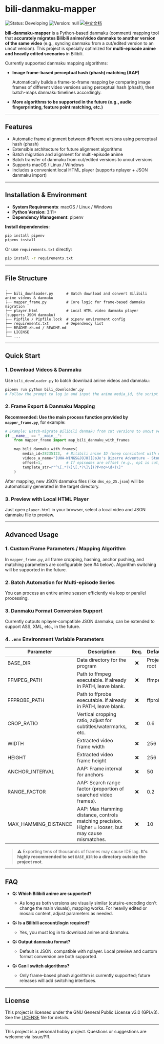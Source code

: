 # bili-danmaku-mapper

![Status: Developing](https://img.shields.io/badge/Status-Developing-blue?style=for-the-badge)
![Version: null](https://img.shields.io/badge/Version-null-brightgreen?style=for-the-badge)
[![中文文档](https://img.shields.io/badge/中文文档-brightgreen?style=for-the-badge)](README-zh.md)

**bili-danmaku-mapper** is a Python-based danmaku (comment) mapping tool that **accurately migrates Bilibili anime/video danmaku to another version of the same video** (e.g., syncing danmaku from a cut/edited version to an uncut version). This project is specially optimized for **multi-episode anime and heavily edited scenarios** in Bilibili.

Currently supported danmaku mapping algorithms:

- **Image frame-based perceptual hash (phash) matching (AAP)**

  Automatically builds a frame-to-frame mapping by comparing image frames of different video versions using perceptual hash (phash), then batch-maps danmaku timelines accordingly.

- **More algorithms to be supported in the future (e.g., audio fingerprinting, feature point matching, etc.)**

---

## Features

- Automatic frame alignment between different versions using perceptual hash (phash)
- Extensible architecture for future alignment algorithms
- Batch migration and alignment for multi-episode anime
- Batch transfer of danmaku from cut/edited versions to uncut versions
- Supports macOS / Linux / Windows
- Includes a convenient local HTML player (supports nplayer + JSON danmaku import)

---

## Installation & Environment

- **System Requirements**: macOS / Linux / Windows
- **Python Version**: 3.11+
- **Dependency Management**: pipenv

**Install dependencies:**

```bash
pip install pipenv
pipenv install
```

Or use `requirements.txt` directly:

```bash
pip install -r requirements.txt
```

---

## File Structure

```
.
├── bili_downloader.py      # Batch download and convert Bilibili anime videos & danmaku
├── mapper_frame.py         # Core logic for frame-based danmaku migration
├── player.html             # Local HTML video danmaku player (supports JSON danmaku)
├── Pipfile / Pipfile.lock  # pipenv environment config
├── requirements.txt        # Dependency list
├── README-zh.md / README.md
├── LICENSE
└── ...
```

---

## Quick Start

### 1. Download Videos & Danmaku

Use `bili_downloader.py` to batch download anime videos and danmaku:

```bash
pipenv run python bili_downloader.py
# Follow the prompt to log in and input the anime media_id, the script will auto-download all episodes and original danmaku as JSON
```

### 2. Frame Export & Danmaku Mapping

**Recommended: Use the main process function provided by `mapper_frame.py`**, for example:

```python
# Example: Batch-migrate Bilibili danmaku from cut versions to uncut versions
if __name__ == "__main__":
    from mapper_frame import map_bili_danmaku_with_frames

    map_bili_danmaku_with_frames(
        media_id=28235123,  # Bilibili anime ID (keep consistent with download directory)
        videos_a_name="[UHA-WINGS&JOJO][JoJo's Bizarre Adventure - Stone Ocean][25-38][x264 1080p][sc_jp]",  # Uncut video folder name
        offset=1,           # If episodes are offset (e.g., ep1 is cut, adjust manually)
        template_str=r"^\[.*?\]\[.*?\]\[(?P<no>\d+)\]"
    )
```

After mapping, new JSON danmaku files (like `dms_ep_25.json`) will be automatically generated in the target directory.

### 3. Preview with Local HTML Player

Just open `player.html` in your browser, select a local video and JSON danmaku file to preview.

---

## Advanced Usage

### 1. Custom Frame Parameters / Mapping Algorithm

In `mapper_frame.py`, all frame cropping, hashing, anchor pushing, and matching parameters are configurable (see #4 below). Algorithm switching will be supported in the future.

### 2. Batch Automation for Multi-episode Series

You can process an entire anime season efficiently via loop or parallel processing.

### 3. Danmaku Format Conversion Support

Currently outputs nplayer-compatible JSON danmaku; can be extended to support ASS, XML, etc., in the future.

### 4. `.env` Environment Variable Parameters

| Parameter            | Description                                                                                        | Req. | Default      |
|----------------------|----------------------------------------------------------------------------------------------------|:----:|--------------|
| BASE_DIR             | Data directory for the program                                                                     |  ❌   | Project root |
| FFMPEG_PATH          | Path to ffmpeg executable. If already in PATH, leave blank.                                        |  ❌   | ffmpeg       |
| FFPROBE_PATH         | Path to ffprobe executable. If already in PATH, leave blank.                                       |  ❌   | ffprobe      |
| CROP_RATIO           | Vertical cropping ratio, adjust for subtitles/watermarks, etc.                                     |  ❌   | 0.6          |
| WIDTH                | Extracted video frame width                                                                        |  ❌   | 256          |
| HEIGHT               | Extracted video frame height                                                                       |  ❌   | 256          |
| ANCHOR_INTERVAL      | AAP: Frame interval for anchors                                                                    |  ❌   | 50           |
| RANGE_FACTOR         | AAP: Search range factor (proportion of searched video frames).                                    |  ❌   | 0.2          |
| MAX_HAMMING_DISTANCE | AAP: Max Hamming distance, controls matching precision. Higher = looser, but may cause mismatches. |  ❌   | 10           |

> ⚠️ Exporting tens of thousands of frames may cause IDE lag. **It's highly recommended to set `BASE_DIR` to a directory outside the project root**.

---

## FAQ

- **Q: Which Bilibili anime are supported?**
  - As long as both versions are visually similar (cuts/re-encoding don't change the main visuals), mapping works. For heavily edited or mosaic content, adjust parameters as needed.

- **Q: Is a Bilibili account/login required?**
  - Yes, you must log in to download anime and danmaku.

- **Q: Output danmaku format?**
  - Default is JSON, compatible with nplayer. Local preview and custom format conversion are both supported.

- **Q: Can I switch algorithms?**
  - Only frame-based phash algorithm is currently supported; future releases will add switching interfaces.

---

## License

This project is licensed under the GNU General Public License v3.0 (GPLv3).  
See the [LICENSE](LICENSE) file for details.

---

This project is a personal hobby project. Questions or suggestions are welcome via Issue/PR.
